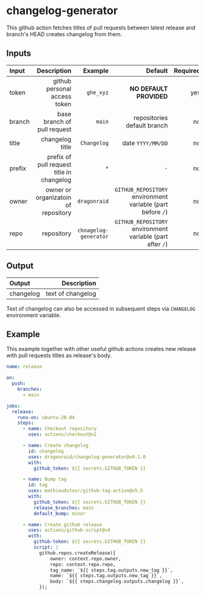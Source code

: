 # changelog-generator

This github action fetches titles of pull requests between latest release and branch's HEAD creates changelog from them.

## Inputs

| Input  |                               Description |               Example |                                                    Default | Required |
| :----- | ----------------------------------------: | --------------------: | ---------------------------------------------------------: | -------: |
| token  |              github personal access token |             `ghe_xyz` |                                    **NO DEFAULT PROVIDED** |      yes |
| branch |               base branch of pull request |                `main` |                                repositories default branch |       no |
| title  |                           changelog title |           `Changelog` |                                          date `YYYY/MM/DD` |       no |
| prefix | prefix of pull request title in changelog |                   `*` |                                                        `-` |       no |
| owner  |       owner or organizatoin of repository |          `dragonraid` | `GITHUB_REPOSITORY` environment variable (part before `/`) |       no |
| repo   |                                repository | `chnagelog-generator` |  `GITHUB_REPOSITORY` environment variable (part after `/`) |       no |

## Output

| Output    |       Description |
| :-------- | ----------------: |
| changelog | text of changelog |

Text of changelog can also be accessed in subsequent steps via `CHANGELOG` environment variable.

## Example

This example together with other useful github actions creates new release with pull requests titles as release's body.

```yaml
name: release

on:
  push:
    branches:
      - main

jobs:
  release:
    runs-on: ubuntu-20.04
    steps:
      - name: Checkout repository
        uses: actions/checkout@v2

      - name: Create changelog
        id: changelog
        uses: dragonraid/changelog-generator@v0.1.0
        with:
          github_token: ${{ secrets.GITHUB_TOKEN }}

      - name: Bump tag
        id: tag
        uses: mathieudutour/github-tag-action@v5.5
        with:
          github_token: ${{ secrets.GITHUB_TOKEN }}
          release_branches: main
          default_bump: minor

      - name: Create github release
        uses: actions/github-script@v4
        with:
          github-token: ${{ secrets.GITHUB_TOKEN }}
          script: |
            github.repos.createRelease({
                owner: context.repo.owner,
                repo: context.repo.repo,
                tag_name: `${{ steps.tag.outputs.new_tag }}`,
                name: `${{ steps.tag.outputs.new_tag }}`,
                body: `${{ steps.changelog.outputs.changelog }}`,
            });

```
